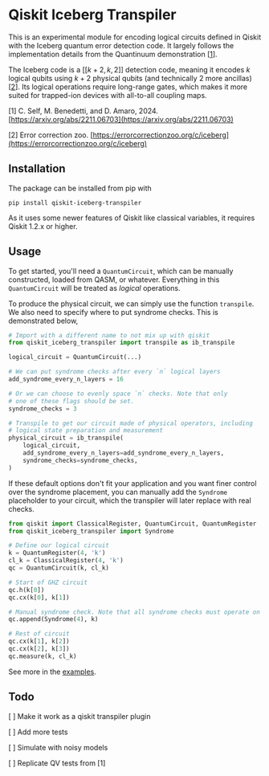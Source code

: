 # Qiskit Iceberg Transpiler

This is an experimental module for encoding logical circuits defined in Qiskit with the Iceberg quantum error detection code. It largely follows the implementation details from the Quantinuum demonstration [[1](https://arxiv.org/abs/2211.06703)].

The Iceberg code is a $[[k+2, k, 2]]$ detection code, meaning it encodes $k$ logical qubits using $k+2$ physical qubits (and technically 2 more ancillas) [[2](https://errorcorrectionzoo.org/c/iceberg)]. Its logical operations require long-range gates, which makes it more suited for trapped-ion devices with all-to-all coupling maps.

[1] C. Self, M. Benedetti, and D. Amaro, 2024. [https://arxiv.org/abs/2211.06703](https://arxiv.org/abs/2211.06703)

[2] Error correction zoo. [https://errorcorrectionzoo.org/c/iceberg](https://errorcorrectionzoo.org/c/iceberg)


## Installation

The package can be installed from pip with

```
pip install qiskit-iceberg-transpiler
```

As it uses some newer features of Qiskit like classical variables, it requires Qiskit 1.2.x or higher.

## Usage

To get started, you'll need a `QuantumCircuit`, which can be manually constructed, loaded from QASM, or whatever. Everything in this `QuantumCircuit` will be treated as _logical_ operations.

To produce the physical circuit, we can simply use the function `transpile`. We also need to specify where to put syndrome checks. This is demonstrated below,

```python
# Import with a different name to not mix up with qiskit
from qiskit_iceberg_transpiler import transpile as ib_transpile

logical_circuit = QuantumCircuit(...)

# We can put syndrome checks after every `n` logical layers
add_syndrome_every_n_layers = 16

# Or we can choose to evenly space `n` checks. Note that only
# one of these flags should be set.
syndrome_checks = 3

# Transpile to get our circuit made of physical operators, including
# logical state preparation and measurement
physical_circuit = ib_transpile(
    logical_circuit,
    add_syndrome_every_n_layers=add_syndrome_every_n_layers,
    syndrome_checks=syndrome_checks,
)
```

If these default options don't fit your application and you want finer control over the syndrome placement, you can manually add the `Syndrome` placeholder to your circuit, which the transpiler will later replace with real checks.

```python
from qiskit import ClassicalRegister, QuantumCircuit, QuantumRegister
from qiskit_iceberg_transpiler import Syndrome

# Define our logical circuit
k = QuantumRegister(4, 'k')
cl_k = ClassicalRegister(4, 'k')
qc = QuantumCircuit(k, cl_k)

# Start of GHZ circuit
qc.h(k[0])
qc.cx(k[0], k[1])

# Manual syndrome check. Note that all syndrome checks must operate on the same set of qubits (in the same order)
qc.append(Syndrome(4), k)

# Rest of circuit
qc.cx(k[1], k[2])
qc.cx(k[2], k[3])
qc.measure(k, cl_k)
```

See more in the [examples](./examples/getting-started.ipynb).

## Todo

[ ] Make it work as a qiskit transpiler plugin

[ ] Add more tests

[ ] Simulate with noisy models

[ ] Replicate QV tests from [1]
